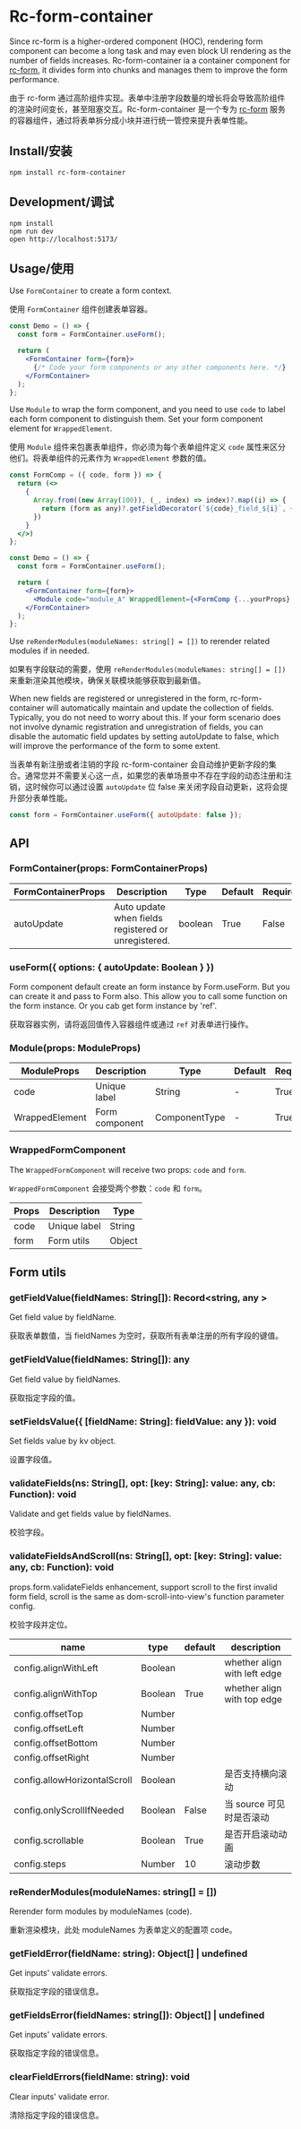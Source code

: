 # Rc-form-container

Since rc-form is a higher-ordered component (HOC), rendering form component can become a long task and may even block UI rendering as the number of fields increases. Rc-form-container ia a container component for [rc-form](https://github.com/react-component/form), it divides form into chunks and manages them to improve the form performance.

由于 rc-form 通过高阶组件实现。表单中注册字段数量的增长将会导致高阶组件的渲染时间变长，甚至阻塞交互。Rc-form-container 是一个专为 [rc-form](https://github.com/react-component/form) 服务的容器组件，通过将表单拆分成小块并进行统一管控来提升表单性能。

## Install/安装

```shell
npm install rc-form-container
```

## Development/调试

```shell
npm install
npm run dev
open http://localhost:5173/
```

## Usage/使用

Use `FormContainer` to create a form context.

使用 `FormContainer` 组件创建表单容器。

```jsx
const Demo = () => {
  const form = FormContainer.useForm();

  return (
    <FormContainer form={form}>
      {/* Code your form components or any other components here. */}
    </FormContainer>
  );
};
```

Use `Module` to wrap the form component, and you need to use `code` to label each form component to distinguish them. Set your form component element for `WrappedElement`.

使用 `Module` 组件来包裹表单组件，你必须为每个表单组件定义 `code` 属性来区分他们。将表单组件的元素作为 `WrappedElement` 参数的值。

```jsx
const FormComp = ({ code, form }) => {
  return (<>
    {
      Array.from((new Array(100)), (_, index) => index)?.map((i) => {
        return (form as any)?.getFieldDecorator(`${code}_field_${i}`, {})(<input />)
      })
    }
  </>)
};

const Demo = () => {
  const form = FormContainer.useForm();

  return (
    <FormContainer form={form}>
      <Module code="module_A" WrappedElement={<FormComp {...yourProps} />} />
    </FormContainer>
  );
};
```

Use `reRenderModules(moduleNames: string[] = [])` to rerender related modules if in needed.

如果有字段联动的需要，使用 `reRenderModules(moduleNames: string[] = [])` 来重新渲染其他模块，确保关联模块能够获取到最新值。

When new fields are registered or unregistered in the form, rc-form-container will automatically maintain and update the collection of fields. Typically, you do not need to worry about this. If your form scenario does not involve dynamic registration and unregistration of fields, you can disable the automatic field updates by setting autoUpdate to false, which will improve the performance of the form to some extent.

当表单有新注册或者注销的字段 rc-form-container 会自动维护更新字段的集合。通常您并不需要关心这一点，如果您的表单场景中不存在字段的动态注册和注销，这时候你可以通过设置 `autoUpdate` 位 false 来关闭字段自动更新，这将会提升部分表单性能。

```jsx
const form = FormContainer.useForm({ autoUpdate: false });
```

## API

### FormContainer(props: FormContainerProps)

| FormContainerProps | Description                                         | Type    | Default | Required |
| ------------------ | --------------------------------------------------- | ------- | ------- | -------- |
| autoUpdate         | Auto update when fields registered or unregistered. | boolean | True    | False    |

### useForm({ options: { autoUpdate: Boolean } })

Form component default create an form instance by Form.useForm. But you can create it and pass to Form also. This allow you to call some function on the form instance. Or you cab get form instance by 'ref'.

获取容器实例，请将返回值传入容器组件或通过 `ref` 对表单进行操作。

### Module(props: ModuleProps)

| ModuleProps    | Description    | Type          | Default | Required |
| -------------- | -------------- | ------------- | ------- | -------- |
| code           | Unique label   | String        | -       | True     |
| WrappedElement | Form component | ComponentType | -       | True     |

### WrappedFormComponent

The `WrappedFormComponent` will receive two props: `code` and `form`.

`WrappedFormComponent` 会接受两个参数：`code` 和 `form`。

| Props | Description  | Type   |
| ----- | ------------ | ------ |
| code  | Unique label | String |
| form  | Form utils   | Object |

## Form utils

### getFieldValue(fieldNames: String[]): Record<string, any >

Get field value by fieldName.

获取表单数值，当 fieldNames 为空时，获取所有表单注册的所有字段的键值。

### getFieldValue(fieldNames: String[]): any

Get field value by fieldNames.

获取指定字段的值。

### setFieldsValue({ [fieldName: String]: fieldValue: any }): void

Set fields value by kv object.

设置字段值。

### validateFields(ns: String[], opt: [key: String]: value: any, cb: Function): void

Validate and get fields value by fieldNames.

校验字段。

### validateFieldsAndScroll(ns: String[], opt: [key: String]: value: any, cb: Function): void

props.form.validateFields enhancement, support scroll to the first invalid form field, scroll is the same as dom-scroll-into-view's function parameter config.

校验字段并定位。

<table class="table table-bordered table-striped">
    <thead>
    <tr>
        <th style="width: 100px;">name</th>
        <th style="width: 50px;">type</th>
        <th style="width: 50px;">default</th>
        <th>description</th>
    </tr>
    </thead>
    <tbody>
        <tr>
          <td>config.alignWithLeft</td>
          <td>Boolean</td>
          <td></td>
          <td>whether align with left edge</td>
        </tr>
        <tr>
          <td>config.alignWithTop</td>
          <td>Boolean</td>
          <td>True</td>
          <td>whether align with top edge</td>
        </tr>
        <tr>
          <td>config.offsetTop</td>
          <td>Number</td>
          <td></td>
          <td></td>
        </tr>
        <tr>
          <td>config.offsetLeft</td>
          <td>Number</td>
          <td></td>
          <td></td>
        </tr>
        <tr>
          <td>config.offsetBottom</td>
          <td>Number</td>
          <td></td>
          <td></td>
        </tr>
        <tr>
          <td>config.offsetRight</td>
          <td>Number</td>
          <td></td>
          <td></td>
        </tr>
        <tr>
          <td>config.allowHorizontalScroll</td>
          <td>Boolean</td>
          <td></td>
          <td>是否支持横向滚动</td>
        </tr>
        <tr>
          <td>config.onlyScrollIfNeeded</td>
          <td>Boolean</td>
          <td>False</td>
          <td>当 source 可见时是否滚动</td>
        </tr>
        <tr>
          <td>config.scrollable</td>
          <td>Boolean</td>
          <td>True</td>
          <td>是否开启滚动动画</td>
        </tr>
        <tr>
          <td>config.steps</td>
          <td>Number</td>
          <td>10</td>
          <td>滚动步数</td>
        </tr>
    </tbody>
</table>

### reRenderModules(moduleNames: string[] = [])

Rerender form modules by moduleNames (code).

重新渲染模块，此处 moduleNames 为表单定义的配置项 code。

### getFieldError(fieldName: string): Object[] | undefined

Get inputs' validate errors.

获取指定字段的错误信息。

### getFieldsError(fieldNames: string[]): Object[] | undefined

Get inputs' validate errors.

获取指定字段的错误信息。

### clearFieldErrors(fieldName: string): void

Clear inputs' validate error.

清除指定字段的错误信息。
